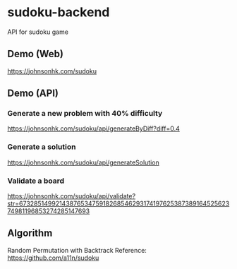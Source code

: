 # sudoku-backend
API for sudoku game

## Demo (Web)
https://johnsonhk.com/sudoku

## Demo (API)

### Generate a new problem with 40% difficulty
https://johnsonhk.com/sudoku/api/generateByDiff?diff=0.4

### Generate a solution
https://johnsonhk.com/sudoku/api/generateSolution

### Validate a board
https://johnsonhk.com/sudoku/api/validate?str=673285149921438765347591826854629317419762538738916452562374981196853274285147693

## Algorithm
Random Permutation with Backtrack
Reference: https://github.com/a11n/sudoku

